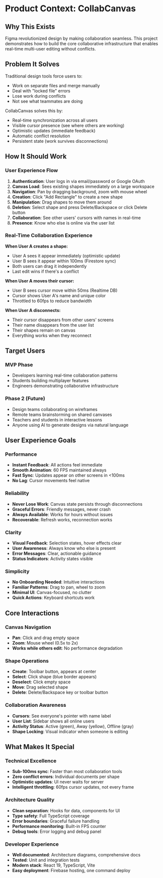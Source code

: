 # Product Context: CollabCanvas

## Why This Exists
Figma revolutionized design by making collaboration seamless. This project demonstrates how to build the core collaborative infrastructure that enables real-time multi-user editing without conflicts.

## Problem It Solves
Traditional design tools force users to:
- Work on separate files and merge manually
- Deal with "locked file" errors
- Lose work during conflicts
- Not see what teammates are doing

CollabCanvas solves this by:
- Real-time synchronization across all users
- Visible cursor presence (see where others are working)
- Optimistic updates (immediate feedback)
- Automatic conflict resolution
- Persistent state (work survives disconnections)

## How It Should Work

### User Experience Flow
1. **Authentication**: User logs in via email/password or Google OAuth
2. **Canvas Load**: Sees existing shapes immediately on a large workspace
3. **Navigation**: Pan by dragging background, zoom with mouse wheel
4. **Creation**: Click "Add Rectangle" to create a new shape
5. **Manipulation**: Drag shapes to move them around
6. **Deletion**: Select shape and press Delete/Backspace or click Delete button
7. **Collaboration**: See other users' cursors with names in real-time
8. **Presence**: Know who else is online via the user list

### Real-Time Collaboration Experience
**When User A creates a shape:**
- User A sees it appear immediately (optimistic update)
- User B sees it appear within 100ms (Firestore sync)
- Both users can drag it independently
- Last edit wins if there's a conflict

**When User A moves their cursor:**
- User B sees cursor move within 50ms (Realtime DB)
- Cursor shows User A's name and unique color
- Throttled to 60fps to reduce bandwidth

**When User A disconnects:**
- Their cursor disappears from other users' screens
- Their name disappears from the user list
- Their shapes remain on canvas
- Everything works when they reconnect

## Target Users

### MVP Phase
- Developers learning real-time collaboration patterns
- Students building multiplayer features
- Engineers demonstrating collaborative infrastructure

### Phase 2 (Future)
- Design teams collaborating on wireframes
- Remote teams brainstorming on shared canvases
- Teachers and students in interactive lessons
- Anyone using AI to generate designs via natural language

## User Experience Goals

### Performance
- **Instant Feedback**: All actions feel immediate
- **Smooth Animation**: 60 FPS maintained always
- **Fast Sync**: Updates appear on other screens in <100ms
- **No Lag**: Cursor movements feel native

### Reliability
- **Never Lose Work**: Canvas state persists through disconnections
- **Graceful Errors**: Friendly messages, never crash
- **Always Available**: Works for hours without issues
- **Recoverable**: Refresh works, reconnection works

### Clarity
- **Visual Feedback**: Selection states, hover effects clear
- **User Awareness**: Always know who else is present
- **Error Messages**: Clear, actionable guidance
- **Status Indicators**: Activity states visible

### Simplicity
- **No Onboarding Needed**: Intuitive interactions
- **Familiar Patterns**: Drag to pan, wheel to zoom
- **Minimal UI**: Canvas-focused, no clutter
- **Quick Actions**: Keyboard shortcuts work

## Core Interactions

### Canvas Navigation
- **Pan**: Click and drag empty space
- **Zoom**: Mouse wheel (0.5x to 2x)
- **Works while others edit**: No performance degradation

### Shape Operations
- **Create**: Toolbar button, appears at center
- **Select**: Click shape (blue border appears)
- **Deselect**: Click empty space
- **Move**: Drag selected shape
- **Delete**: Delete/Backspace key or toolbar button

### Collaboration Awareness
- **Cursors**: See everyone's pointer with name label
- **User List**: Sidebar shows all online users
- **Activity Status**: Active (green), Away (yellow), Offline (gray)
- **Shape Locking**: Visual indicator when someone is editing

## What Makes It Special

### Technical Excellence
- **Sub-100ms sync**: Faster than most collaboration tools
- **Zero conflict errors**: Individual documents per shape
- **Optimistic updates**: UI never waits for server
- **Intelligent throttling**: 60fps cursor updates, not every frame

### Architecture Quality
- **Clean separation**: Hooks for data, components for UI
- **Type safety**: Full TypeScript coverage
- **Error boundaries**: Graceful failure handling
- **Performance monitoring**: Built-in FPS counter
- **Debug tools**: Error logging and debug panel

### Developer Experience
- **Well documented**: Architecture diagrams, comprehensive docs
- **Tested**: Unit and integration tests
- **Modern stack**: React 19, TypeScript, Vite
- **Easy deployment**: Firebase hosting, one command deploy


